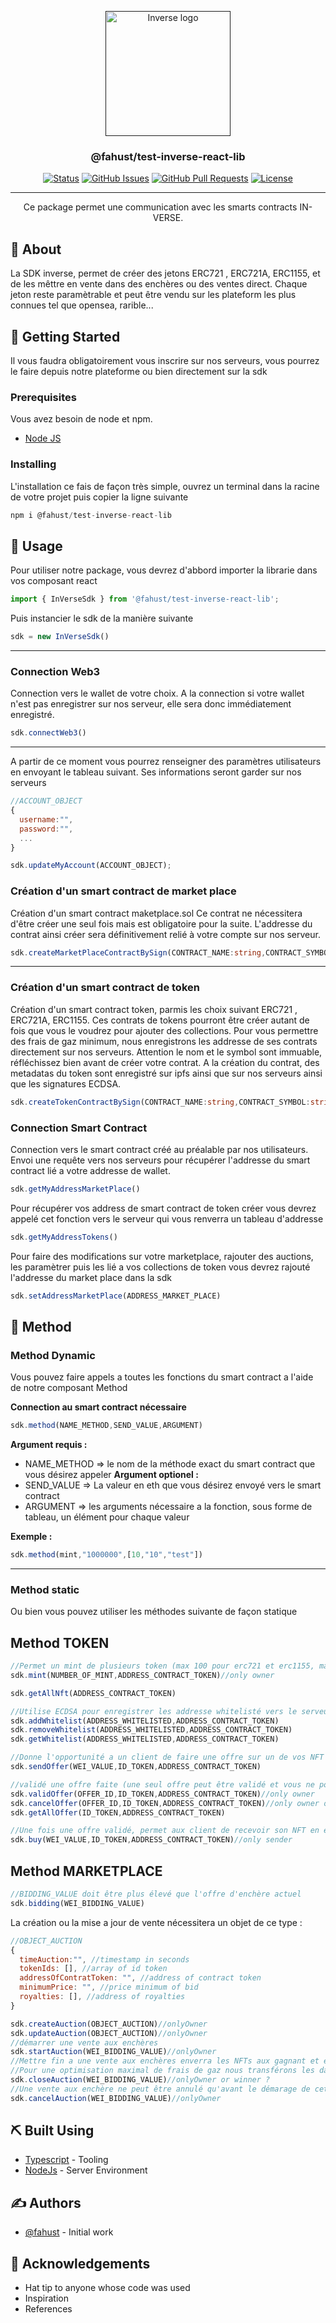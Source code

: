 <p align="center">
  <a href="" rel="noopener">
 <img width=200px height=200px src="https://i.imgur.com/6wj0hh6.jpg" alt="Inverse logo"></a>
</p>

<h3 align="center">@fahust/test-inverse-react-lib</h3>

<div align="center">

[![Status](https://img.shields.io/badge/status-active-success.svg)]()
[![GitHub Issues](https://img.shields.io/github/issues/kylelobo/The-Documentation-Compendium.svg)](https://github.com/kylelobo/The-Documentation-Compendium/issues)
[![GitHub Pull Requests](https://img.shields.io/github/issues-pr/kylelobo/The-Documentation-Compendium.svg)](https://github.com/kylelobo/The-Documentation-Compendium/pulls)
[![License](https://img.shields.io/badge/license-MIT-blue.svg)](/LICENSE)

</div>

---

<p align="center"> Ce package permet une communication avec les smarts contracts IN-VERSE.
    <br> 
</p>

## 🧐 About <a name = "about"></a>

La SDK inverse, permet de créer des jetons ERC721 , ERC721A, ERC1155, et de les mêttre en vente dans des enchères ou des ventes direct.
Chaque jeton reste paramètrable et peut être vendu sur les plateform les plus connues tel que opensea, rarible...


## 🏁 Getting Started <a name = "getting_started"></a>

Il vous faudra obligatoirement vous inscrire sur nos serveurs, vous pourrez le faire depuis notre plateforme ou bien directement sur la sdk





### Prerequisites

Vous avez besoin de node et npm.

- [Node JS](https://nodejs.org/en/download/)





### Installing

L'installation ce fais de façon très simple, ouvrez un terminal dans la racine de votre projet puis copier la ligne suivante

```javascript
npm i @fahust/test-inverse-react-lib
```







## 🎈 Usage <a name="usage"></a>

Pour utiliser notre package, vous devrez d'abbord importer la librarie dans vos composant react

```javascript
import { InVerseSdk } from '@fahust/test-inverse-react-lib';
```

Puis instancier le sdk de la manière suivante 

```javascript
sdk = new InVerseSdk()
```

___

### Connection Web3
Connection vers le wallet de votre choix.
A la connection si votre wallet n'est pas enregistrer sur nos serveur, elle sera donc immédiatement enregistré.

```javascript
sdk.connectWeb3()
```

___

A partir de ce moment vous pourrez renseigner des paramètres utilisateurs en envoyant le tableau suivant.
Ses informations seront garder sur nos serveurs

```javascript
//ACCOUNT_OBJECT
{
  username:"",
  password:"",
  ...
}
```

```javascript
sdk.updateMyAccount(ACCOUNT_OBJECT);
```

### Création d'un smart contract de market place
Création d'un smart contract maketplace.sol
Ce contrat ne nécessitera d'être créer une seul fois mais est obligatoire pour la suite.
L'addresse du contrat ainsi créer sera définitivement relié à votre compte sur nos serveur.

```typescript
sdk.createMarketPlaceContractBySign(CONTRACT_NAME:string,CONTRACT_SYMBOL:string,BASE_URI:string)
```


___
### Création d'un smart contract de token
Création d'un smart contract token, parmis les choix suivant ERC721 , ERC721A, ERC1155.
Ces contrats de tokens pourront être créer autant de fois que vous le voudrez pour ajouter des collections.
Pour vous permettre des frais de gaz minimum, nous enregistrons les addresse de ses contrats directement sur nos serveurs.
Attention le nom et le symbol sont immuable, réfléchissez bien avant de créer votre contrat.
A la création du contrat, des metadatas du token sont enregistré sur ipfs ainsi que sur nos serveurs ainsi que les signatures ECDSA.

```typescript
sdk.createTokenContractBySign(CONTRACT_NAME:string,CONTRACT_SYMBOL:string,BASE_URI:string:optional)
```

### Connection Smart Contract
Connection vers le smart contract créé au préalable par nos utilisateurs.
Envoi une requête vers nos serveurs pour récupérer l'addresse du smart contract lié a votre addresse de wallet.


```javascript
sdk.getMyAddressMarketPlace()
```

Pour récupérer vos address de smart contract de token créer vous devrez appelé cet fonction vers le serveur qui vous renverra un tableau d'addresse

```javascript
sdk.getMyAddressTokens()
```

Pour faire des modifications sur votre marketplace, rajouter des auctions, les paramètrer puis les lié a vos collections de token vous devrez rajouté l'addresse du market place dans la sdk

```javascript
sdk.setAddressMarketPlace(ADDRESS_MARKET_PLACE)
```






## 🔧 Method <a name="usage"></a>



### Method Dynamic
Vous pouvez faire appels a toutes les fonctions du smart contract a l'aide de notre composant Method

**Connection au smart contract nécessaire**

```javascript
sdk.method(NAME_METHOD,SEND_VALUE,ARGUMENT)
```

**Argument requis :**
- NAME_METHOD => le nom de la méthode exact du smart contract que vous désirez appeler
**Argument optionel :**
- SEND_VALUE => La valeur en eth que vous désirez envoyé vers le smart contract
- ARGUMENT => les arguments nécessaire a la fonction, sous forme de tableau, un élément pour chaque valeur

**Exemple :**

```javascript
sdk.method(mint,"1000000",[10,"10","test"])
```

___

### Method static
Ou bien vous pouvez utiliser les méthodes suivante de façon statique 

## Method TOKEN

```javascript
//Permet un mint de plusieurs token (max 100 pour erc721 et erc1155, max 1000 pour le erc721A)
sdk.mint(NUMBER_OF_MINT,ADDRESS_CONTRACT_TOKEN)//only owner
```

```javascript
sdk.getAllNft(ADDRESS_CONTRACT_TOKEN)
```

```javascript
//Utilise ECDSA pour enregistrer les addresse whitelisté vers le serveur
sdk.addWhitelist(ADDRESS_WHITELISTED,ADDRESS_CONTRACT_TOKEN)
sdk.removeWhitelist(ADDRESS_WHITELISTED,ADDRESS_CONTRACT_TOKEN)
sdk.getWhitelist(ADDRESS_WHITELISTED,ADDRESS_CONTRACT_TOKEN)
```

```javascript
//Donne l'opportunité a un client de faire une offre sur un de vos NFT
sdk.sendOffer(WEI_VALUE,ID_TOKEN,ADDRESS_CONTRACT_TOKEN)

//validé une offre faite (une seul offre peut être validé et vous ne pourrez pas revenir en arrière)
sdk.validOffer(OFFER_ID,ID_TOKEN,ADDRESS_CONTRACT_TOKEN)//only owner
sdk.cancelOffer(OFFER_ID,ID_TOKEN,ADDRESS_CONTRACT_TOKEN)//only owner or sender
sdk.getAllOffer(ID_TOKEN,ADDRESS_CONTRACT_TOKEN)

//Une fois une offre validé, permet aux client de recevoir son NFT en échange 
sdk.buy(WEI_VALUE,ID_TOKEN,ADDRESS_CONTRACT_TOKEN)//only sender
```



## Method MARKETPLACE


```javascript
//BIDDING_VALUE doit être plus élevé que l'offre d'enchère actuel
sdk.bidding(WEI_BIDDING_VALUE)
```

La création ou la mise a jour de vente nécessitera un objet de ce type :
```javascript
//OBJECT_AUCTION 
{
  timeAuction:"", //timestamp in seconds
  tokenIds: [], //array of id token
  addressOfContratToken: "", //address of contract token
  minimumPrice: "", //price minimum of bid
  royalties: [], //address of royalties
}
```

```javascript
sdk.createAuction(OBJECT_AUCTION)//onlyOwner
sdk.updateAuction(OBJECT_AUCTION)//onlyOwner
//démarrer une vente aux enchères
sdk.startAuction(WEI_BIDDING_VALUE)//onlyOwner
//Mettre fin a une vente aux enchères enverra les NFTs aux gagnant et enverra le dépot du gagnant aux royalties
//Pour une optimisation maximal de frais de gaz nous transférons les datas de l'auction fermé vers nos serveurs
sdk.closeAuction(WEI_BIDDING_VALUE)//onlyOwner or winner ?
//Une vente aux enchère ne peut être annulé qu'avant le démarage de cet derniète
sdk.cancelAuction(WEI_BIDDING_VALUE)//onlyOwner
```





## ⛏️ Built Using <a name = "built_using"></a>

- [Typescript](https://www.typescriptlang.org/) - Tooling 
- [NodeJs](https://nodejs.org/en/) - Server Environment





## ✍️ Authors <a name = "authors"></a>

- [@fahust](https://github.com/kylelobo) - Initial work





## 🎉 Acknowledgements <a name = "acknowledgement"></a>

- Hat tip to anyone whose code was used
- Inspiration
- References

